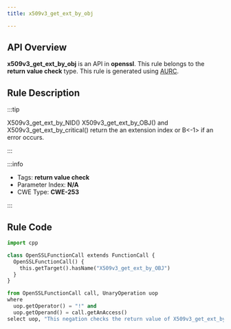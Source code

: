 ```yaml
---
title: x509v3_get_ext_by_obj

---
```



## API Overview
**x509v3_get_ext_by_obj** is an API in **openssl**. This rule belongs to the **return value check** type. This rule is generated using [AURC](../../tools/AURC).
## Rule Description

:::tip

X509v3_get_ext_by_NID() X509v3_get_ext_by_OBJ() and X509v3_get_ext_by_critical() return the an extension index or B\<-1\> if an error occurs.

:::

:::info

- Tags: **return value check**
- Parameter Index: **N/A**
- CWE Type: **CWE-253**

:::

## Rule Code
```python
import cpp

class OpenSSLFunctionCall extends FunctionCall {
  OpenSSLFunctionCall() {
    this.getTarget().hasName("X509v3_get_ext_by_OBJ")
  }
}

from OpenSSLFunctionCall call, UnaryOperation uop
where
  uop.getOperator() = "!" and
  uop.getOperand() = call.getAnAccess()
select uop, "This negation checks the return value of X509v3_get_ext_by_OBJ."
```